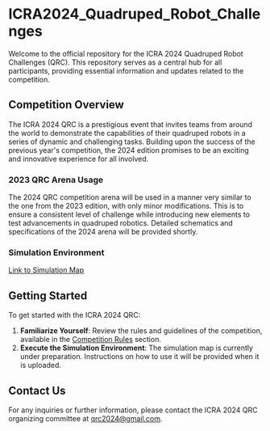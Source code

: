 # ICRA2024_Quadruped_Robot_Challenges

Welcome to the official repository for the ICRA 2024 Quadruped Robot Challenges (QRC). This repository serves as a central hub for all participants, providing essential information and updates related to the competition.

## Competition Overview

The ICRA 2024 QRC is a prestigious event that invites teams from around the world to demonstrate the capabilities of their quadruped robots in a series of dynamic and challenging tasks. Building upon the success of the previous year's competition, the 2024 edition promises to be an exciting and innovative experience for all involved.

### 2023 QRC Arena Usage

The 2024 QRC competition arena will be used in a manner very similar to the one from the 2023 edition, with only minor modifications. This is to ensure a consistent level of challenge while introducing new elements to test advancements in quadruped robotics. Detailed schematics and specifications of the 2024 arena will be provided shortly.

### Simulation Environment

[Link to Simulation Map](https://github.com/teamgrit-lab/ICRA2024_Quadruped_Robot_Challenges/tree/main/ICRA2024_QRC_Simulation_Map)

## Getting Started

To get started with the ICRA 2024 QRC:

1. **Familiarize Yourself**: Review the rules and guidelines of the competition, available in the [Competition Rules](https://quadruped-robot-challenges.notion.site/ICRA-2024-Quadruped-Robot-Challenges-d208b535269d4a79b2893a84c1d4b2df) section.
2. **Execute the Simulation Environment**: The simulation map is currently under preparation. Instructions on how to use it will be provided when it is uploaded.

## Contact Us

For any inquiries or further information, please contact the ICRA 2024 QRC organizing committee at [qrc2024@gmail.com](mailto:qrc2024@gmail.com).
